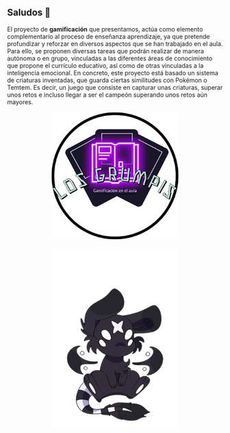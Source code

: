 ## Saludos 👋


El proyecto de **gamificación** que presentamos, actúa como elemento
complementario al proceso de enseñanza aprendizaje, ya que pretende
profundizar y reforzar en diversos aspectos que se han trabajado en el
aula. Para ello, se proponen diversas tareas que podrán realizar de
manera autónoma o en grupo, vinculadas a las diferentes áreas de
conocimiento que propone el currículo educativo, así como de otras
vinculadas a la inteligencia emocional. En concreto, este proyecto está
basado un sistema de criaturas inventadas, que guarda ciertas
similitudes con Pokémon o Temtem. Es decir, un juego que consiste en
capturar unas criaturas, superar unos retos e incluso llegar a ser el
campeón superando unos retos aún mayores.


<p align="center">
  <img src="https://github.com/PandaGamingClassroom/grumpiStore/blob/main/src/assets/Logo_v0.1_sinFondo.png" alt="Logo Grumpis" width="300"/>
</p>

<p align="center">
  <img src="https://github.com/PandaGamingClassroom/grumpiStore/blob/main/src/assets/grumpis/Nifu.png" alt="Logo Grumpis" width="300"/>
</p>

<!--
**PandaGamingClassroom/PandaGamingClassroom** is a ✨ _special_ ✨ repository because its `README.md` (this file) appears on your GitHub profile.

Here are some ideas to get you started:

- 🔭 I’m currently working on ...
- 🌱 I’m currently learning ...
- 👯 I’m looking to collaborate on ...
- 🤔 I’m looking for help with ...
- 💬 Ask me about ...
- 📫 How to reach me: ...
- 😄 Pronouns: ...
- ⚡ Fun fact: ...
-->
